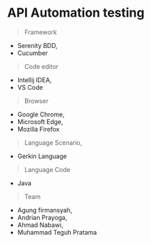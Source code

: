 # API Automation testing

> Framework
- Serenity BDD,
- Cucumber

> Code editor
- Intellij IDEA,
- VS Code

>Browser
- Google Chrome,
- Microsoft Edge,
- Mozilla Firefox

>Language Scenario,
- Gerkin Language

>Language Code
- Java

>Team
- Agung firmansyah,
- Andrian Prayoga,
- Ahmad Nabawi,
- Muhammad Teguh Pratama
